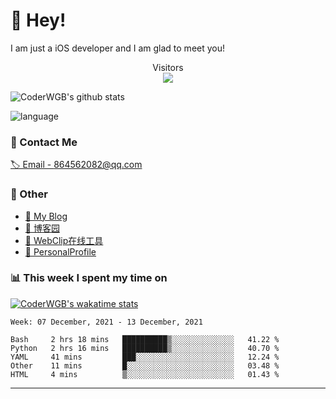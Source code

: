 # 👋 Hey!


I am just a iOS developer and I am glad to meet you!

<p align="center"> 
  Visitors<br><img src="https://profile-counter.glitch.me/WangGuibin/count.svg" />
</p>

![CoderWGB's github stats](https://github-readme-stats.vercel.app/api?username=WangGuibin&&show_icons=true&&title_color=1abc9c&&icon_color=1abc9c)

![language](https://github-readme-stats.vercel.app/api/top-langs/?username=WangGuibin&hide_langs_below=1&theme=default&line_height=27&layout=compact)




### 📮 Contact Me

[🏷 Email - 864562082@qq.com](mailto:864562082@qq.com)


### 🤪 Other

- [📌 My Blog](http://wangguibin.github.io/hexo-github-action)
- [📌 博客园](https://www.cnblogs.com/wgb1234/)
- [📌 WebClip在线工具](https://wangguibin.github.io/webclicp-vue-app/)
- [📌 PersonalProfile](https://wangguibin.github.io/PersonalProfile/)



### 📊 This week I spent my time on

[![CoderWGB's wakatime stats](https://github-readme-stats.vercel.app/api/wakatime?username=WangGuibin)](https://github.com/anuraghazra/github-readme-stats)


<!--START_SECTION:waka-->
```text
Week: 07 December, 2021 - 13 December, 2021

Bash     2 hrs 18 mins   ██████████▒░░░░░░░░░░░░░░   41.22 % 
Python   2 hrs 16 mins   ██████████▒░░░░░░░░░░░░░░   40.70 % 
YAML     41 mins         ███░░░░░░░░░░░░░░░░░░░░░░   12.24 % 
Other    11 mins         █░░░░░░░░░░░░░░░░░░░░░░░░   03.48 % 
HTML     4 mins          ▒░░░░░░░░░░░░░░░░░░░░░░░░   01.43 % 
```
<!--END_SECTION:waka-->

---
